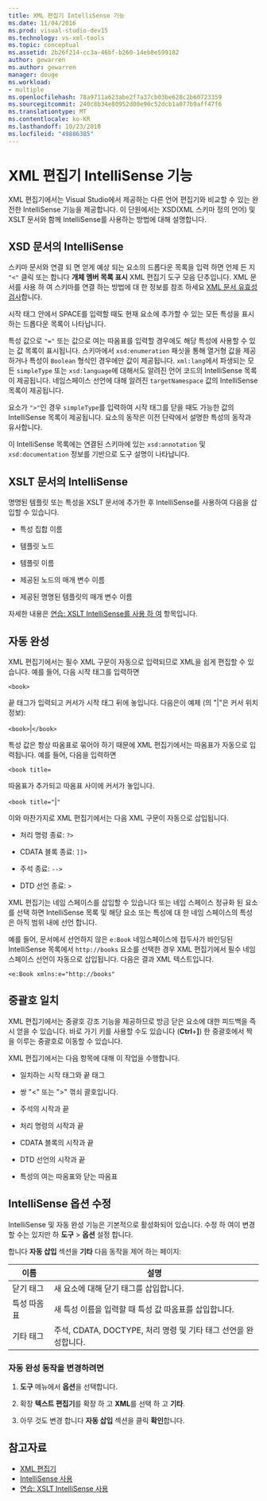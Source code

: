 ```yaml
---
title: XML 편집기 IntelliSense 기능
ms.date: 11/04/2016
ms.prod: visual-studio-dev15
ms.technology: vs-xml-tools
ms.topic: conceptual
ms.assetid: 2b26f214-cc3a-46bf-b260-14eb8e599182
author: gewarren
ms.author: gewarren
manager: douge
ms.workload:
- multiple
ms.openlocfilehash: 78a9711a623abe2f7a37cb03be628c2b60723359
ms.sourcegitcommit: 240c8b34e80952d00e90c52dcb1a077b9aff47f6
ms.translationtype: MT
ms.contentlocale: ko-KR
ms.lasthandoff: 10/23/2018
ms.locfileid: "49886385"
---
```

# <a name="xml-editor-intellisense-features"></a>XML 편집기 IntelliSense 기능

XML 편집기에서는 Visual Studio에서 제공하는 다른 언어 편집기와 비교할 수 있는 완전한 IntelliSense 기능을 제공합니다. 이 단원에서는 XSD(XML 스키마 정의 언어) 및 XSLT 문서와 함께 IntelliSense를 사용하는 방법에 대해 설명합니다.

## <a name="intellisense-in-an-xsd-document"></a>XSD 문서의 IntelliSense
 스키마 문서와 연결 되 면 얻게 예상 되는 요소의 드롭다운 목록을 입력 하면 언제 든 지 `"<"` 클릭 또는 합니다 **개체 멤버 목록 표시** XML 편집기 도구 모음 단추입니다. XML 문서를 사용 하 여 스키마를 연결 하는 방법에 대 한 정보를 참조 하세요 [XML 문서 유효성 검사](../xml-tools/xml-document-validation.md)합니다.

 시작 태그 안에서 SPACE를 입력할 때도 현재 요소에 추가할 수 있는 모든 특성을 표시하는 드롭다운 목록이 나타납니다.

 특성 값으로 `"="` 또는 값으로 여는 따옴표를 입력할 경우에도 해당 특성에 사용할 수 있는 값 목록이 표시됩니다. 스키마에서 `xsd:enumeration` 패싯을 통해 열거형 값을 제공하거나 특성이 `Boolean` 형식인 경우에만 값이 제공됩니다. `xml:lang`에서 파생되는 모든 `simpleType` 또는 `xsd:language`에 대해서도 알려진 언어 코드의 IntelliSense 목록이 제공됩니다. 네임스페이스 선언에 대해 알려진 `targetNamespace` 값의 IntelliSense 목록이 제공됩니다.

 요소가 `">"`인 경우 `simpleType`를 입력하여 시작 태그를 닫을 때도 가능한 값의 IntelliSense 목록이 제공됩니다. 요소의 동작은 이전 단락에서 설명한 특성의 동작과 유사합니다.

 이 IntelliSense 목록에는 연결된 스키마에 있는 `xsd:annotation` 및 `xsd:documentation` 정보를 기반으로 도구 설명이 나타납니다.

## <a name="intellisense-in-an-xslt-document"></a>XSLT 문서의 IntelliSense
 명명된 템플릿 또는 특성을 XSLT 문서에 추가한 후 IntelliSense를 사용하여 다음을 삽입할 수 있습니다.

-   특성 집합 이름

-   템플릿 노드

-   템플릿 이름

-   제공된 노드의 매개 변수 이름

-   제공된 명명된 템플릿의 매개 변수 이름

자세한 내용은 [연습: XSLT IntelliSense를 사용 하 여](../xml-tools/walkthrough-using-xslt-intellisense.md) 항목입니다.

## <a name="auto-completion"></a>자동 완성
 XML 편집기에서는 필수 XML 구문이 자동으로 입력되므로 XML을 쉽게 편집할 수 있습니다. 예를 들어, 다음 시작 태그를 입력하면

 `<book>`

 끝 태그가 입력되고 커서가 시작 태그 뒤에 놓입니다. 다음은이 예제 (의 "&#124;"은 커서 위치 정보):

 `<book>`&#124;`</book>`

 특성 값은 항상 따옴표로 묶어야 하기 때문에 XML 편집기에서는 따옴표가 자동으로 입력됩니다. 예를 들어, 다음을 입력하면

 `<book title=`

 따옴표가 추가되고 따옴표 사이에 커서가 놓입니다.

 `<book title="`&#124;`"`

 이와 마찬가지로 XML 편집기에서는 다음 XML 구문이 자동으로 삽입됩니다.

-   처리 명령 종료: `?>`

-   CDATA 블록 종료: `]]>`

-   주석 종료: `-->`

-   DTD 선언 종료: `>`

XML 편집기는 네임 스페이스를 삽입할 수 있습니다 또는 네임 스페이스 정규화 된 요소를 선택 하면 IntelliSense 목록 및 해당 요소 또는 특성에 대 한 네임 스페이스의 특성은 아직 범위 내에 선언 합니다.

예를 들어, 문서에서 선언하지 않은 `e:Book` 네임스페이스에 접두사가 바인딩된 IntelliSense 목록에서 `http://books` 요소를 선택한 경우 XML 편집기에서 필수 네임스페이스 선언이 자동으로 삽입됩니다. 다음은 결과 XML 텍스트입니다.

`<e:Book xmlns:e="http://books"`

## <a name="brace-matching"></a>중괄호 일치
 XML 편집기에서는 중괄호 강조 기능을 제공하므로 방금 닫은 요소에 대한 피드백을 즉시 얻을 수 있습니다. 바로 가기 키를 사용할 수도 있습니다 (**Ctrl**+**]**) 한 중괄호에서 짝을 이루는 중괄호로 이동할 수 있습니다.

 XML 편집기에서는 다음 항목에 대해 이 작업을 수행합니다.

-   일치하는 시작 태그와 끝 태그

-   쌍 "\<" 또는 ">" 꺾쇠 괄호입니다.

-   주석의 시작과 끝

-   처리 명령의 시작과 끝

-   CDATA 블록의 시작과 끝

-   DTD 선언의 시작과 끝

-   특성의 여는 따옴표와 닫는 따옴표

## <a name="modify-the-intellisense-options"></a>IntelliSense 옵션 수정
 IntelliSense 및 자동 완성 기능은 기본적으로 활성화되어 있습니다. 수정 하 여이 변경할 수는 있지만 하 **도구** > **옵션** 설정 합니다.

 합니다 **자동 삽입** 섹션을 **기타** 다음 동작을 제어 하는 페이지:

|이름|설명|
|-|-----------------|
|닫기 태그|새 요소에 대해 닫기 태그를 삽입합니다.|
|특성 따옴표|새 특성 이름을 입력할 때 특성 값 따옴표를 삽입합니다.|
|기타 태그|주석, CDATA, DOCTYPE, 처리 명령 및 기타 태그 선언을 완성합니다.|

### <a name="to-change-the-auto-completion-behavior"></a>자동 완성 동작을 변경하려면

1.  **도구** 메뉴에서 **옵션**을 선택합니다.

2.  확장 **텍스트 편집기**를 확장 하 고 **XML**를 선택 하 고 **기타**.

3.  아무 것도 변경 합니다 **자동 삽입** 섹션을 클릭 **확인**합니다.

## <a name="see-also"></a>참고자료

- [XML 편집기](../xml-tools/xml-editor.md)
- [IntelliSense 사용](../ide/using-intellisense.md)
- [연습: XSLT IntelliSense 사용](../xml-tools/walkthrough-using-xslt-intellisense.md)